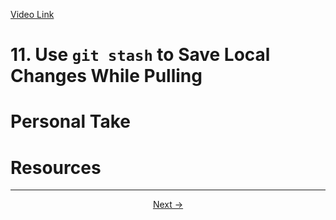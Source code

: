 [Video Link](https://egghead.io/lessons/git-use-git-stash-to-save-local-changes-while-pulling)

# 11. Use `git stash` to Save Local Changes While Pulling

# Personal Take

# Resources

---

<p align="center">  
<a href="https://github.com/caydenakins/fix-common-git-mistakes-course-notes/blob/master/12-explore-old-commits-with-a-detached-head-and-then-recover.md">Next -></a>  
</p>
